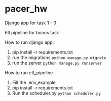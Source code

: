 # pacer_hw

Django app for task 1 - 3

Etl pipeline for bonus task

How to run django app:
1) pip install -r requirements.txt
2) run the migrations `python manage.py migrate`
3) run the server `python manage.py runserver`

How to run etl_pipeline
1) Fill the .env_example
2) pip install -r requirements.txt
3) Run the scheduler.py `python scheduler.py`
